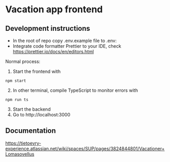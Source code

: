 # Vacation app frontend

## Development instructions
* In the root of repo copy .env.example file to .env:
* Integrate code formatter Prettier to your IDE, check https://prettier.io/docs/en/editors.html

Normal process:
1. Start the frontend with
```
npm start
```
2. In other terminal, compile TypeScript to monitor errors with
```
npm run ts
```
3. Start the backend
4. Go to http://localhost:3000

## Documentation
https://tietoevry-experience.atlassian.net/wiki/spaces/SUP/pages/3824844801/Vacationer+Lomasovellus